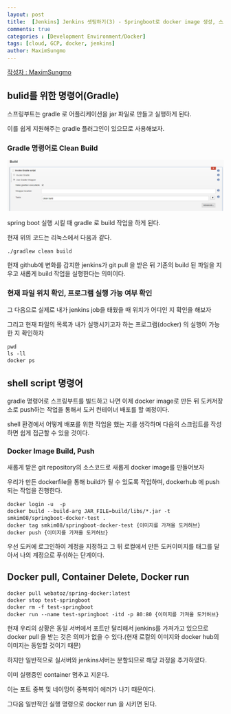 ```yaml
---
layout: post
title:  [Jenkins] Jenkins 셋팅하기(3) - Springboot로 docker image 생성, 스크립트 작성
comments: true
categories : [Development Environment/Docker]
tags: [cloud, GCP, docker, jenkins]
author: MaximSungmo
---
```

[작성자 : MaximSungmo](https://maximsungmo.github.io/)

## bulid를 위한 명령어(Gradle)

스프링부트는 gradle 로 어플리케이션을 jar 파일로 만들고 실행하게 된다. 

이를 쉽게 지원해주는 gradle 플러그인이 있으므로 사용해보자.



### Gradle 명령어로 Clean Build

![1581550818516](/assets/images/1581550818516.png)

spring boot 실행 시킬 때 gradle 로 build 작업을 하게 된다.

현재 위의 코드는 리눅스에서 다음과 같다.

```
./gradlew clean build
```

현재 github에 변화를 감지한 jenkins가 git pull 을 받은 뒤  기존의 build 된 파일을 지우고 새롭게 build 작업을 실행한다는 의미이다.

### 현재 파일 위치 확인, 프로그램 실행 가능 여부 확인

그 다음으로 실제로 내가 jenkins job을 태웠을 때 위치가 어디인 지 확인을 해보자

그리고 현재 파일의 목록과 내가 실행시키고자 하는 프로그램(docker) 의 실행이 가능한 지 확인하자

```
pwd
ls -ll
docker ps
```



## shell script 명령어 

gradle 명령어로 스프링부트를 빌드하고 나면 이제 docker image로 만든 뒤 도커저장소로 push하는 작업을 통해서 도커 컨테이너 배포를 할 예정이다.

shell 환경에서 어떻게 배포를 위한 작업을 했는 지를 생각하며 다음의 스크립트를 작성하면 쉽게 접근할 수 있을 것이다. 


### Docker Image Build, Push

새롭게 받은 git repository의 소스코드로 새롭게 docker image를 만들어보자

우리가 만든 dockerfile을 통해  build가 될 수 있도록 작업하며, dockerhub 에 push 되는 작업을 진행한다.

```
docker login -u  -p 
docker build --build-arg JAR_FILE=build/libs/*.jar -t smkim08/springboot-docker-test .
docker tag smkim08/springboot-docker-test {이미지를 가져올 도커허브}
docker push {이미지를 가져올 도커허브}
```

우선 도커에 로그인하여 계정을 지정하고 그 뒤 로컬에서 만든 도커이미지를 태그를 달아서 나의 계정으로 푸쉬하는 단계이다.



## Docker pull, Container Delete, Docker run

```
docker pull webatoz/spring-docker:latest
docker stop test-springboot
docker rm -f test-springboot
docker run --name test-springboot -itd -p 80:80 {이미지를 가져올 도커허브}
```

현재 우리의 상황은 동일 서버에서 포트만 달리해서 jenkins를 가져가고 있으므로 docker pull 을 받는 것은 의미가 없을 수 있다.(현재 로컬의 이미지와 docker hub의 이미지는 동일할 것이기 때문)

하지만 일반적으로 실서버와 jenkins서버는 분할되므로 해당 과정을 추가하였다.

이미 실행중인 container 멈추고 지운다. 

이는 포트 중복 및 네이밍이 중복되어 에러가 나기 때문이다.

그다음 일반적인 실행 명령으로 docker run 을 시키면 된다.
